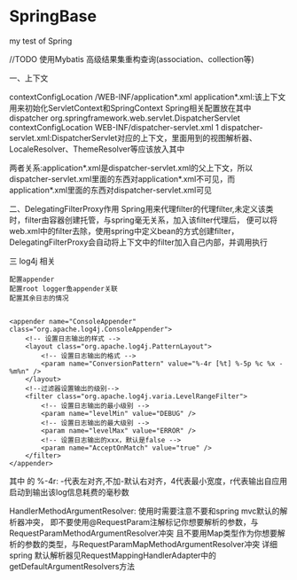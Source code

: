 # SpringBase
my test of Spring 

//TODO
使用Mybatis 高级结果集重构查询(association、collection等)



一、上下文

<context-param>
        <param-name>contextConfigLocation</param-name>
        <param-value>
            /WEB-INF/application*.xml
        </param-value>
</context-param>
application*.xml:该上下文用来初始化ServletContext和SpringContext
Spring相关配置放在其中


<servlet>
    <servlet-name>dispatcher</servlet-name>
    <servlet-class>org.springframework.web.servlet.DispatcherServlet</servlet-class>
    <init-param>
        <param-name>contextConfigLocation</param-name>
        <param-value>WEB-INF/dispatcher-servlet.xml</param-value>
    </init-param>
    <load-on-startup>1</load-on-startup>
</servlet>
dispatcher-servlet.xml:DispatcherServlet对应的上下文，里面用到的视图解析器、
LocaleResolver、ThemeResolver等应该放入其中

两者关系:application*.xml是dispatcher-servlet.xml的父上下文，所以dispatcher-servlet.xml里面的东西对application*.xml不可见，而application*.xml里面的东西对dispatcher-servlet.xml可见

二、DelegatingFilterProxy作用
Spring用来代理filter的代理filter,未定义该类时，filter由容器创建托管，与spring毫无关系，加入该filter代理后，
便可以将web.xml中的filter去除，使用spring中定义bean的方式创建filter，DelegatingFilterProxy会自动将上下文中的filter加入自己内部，并调用执行

三 log4j 相关

    配置appender
    配置root logger鱼appender关联
    配置其余日志的情况


    <appender name="ConsoleAppender" class="org.apache.log4j.ConsoleAppender">
        <!-- 设置日志输出的样式 -->
        <layout class="org.apache.log4j.PatternLayout">
            <!-- 设置日志输出的格式 -->
            <param name="ConversionPattern" value="%-4r [%t] %-5p %c %x - %m%n" />
        </layout>
        <!--过滤器设置输出的级别-->
        <filter class="org.apache.log4j.varia.LevelRangeFilter">
            <!-- 设置日志输出的最小级别 -->
            <param name="levelMin" value="DEBUG" />
            <!-- 设置日志输出的最大级别 -->
            <param name="levelMax" value="ERROR" />
            <!-- 设置日志输出的xxx，默认是false -->
            <param name="AcceptOnMatch" value="true" />
        </filter>
    </appender>

其中 <param name="ConversionPattern" value="%-4r [%t] %-5p %c %x - %m%n" />的
%-4r: -代表左对齐,不加-默认右对齐，4代表最小宽度，r代表输出自应用启动到输出该log信息耗费的毫秒数
                                 

HandlerMethodArgumentResolver:
使用时需要注意不要和spring mvc默认的解析器冲突，
即不要使用@RequestParam注解标记你想要解析的参数，与RequestParamMethodArgumentResolver冲突
且不要用Map类型作为你想要解析的参数的类型，与RequestParamMapMethodArgumentResolver冲突
详细spring 默认解析器见RequestMappingHandlerAdapter中的 getDefaultArgumentResolvers方法



